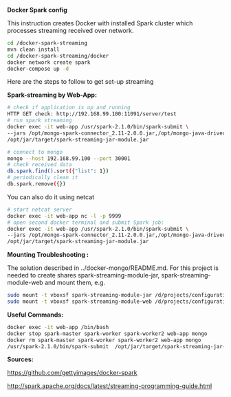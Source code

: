 **Docker Spark config**

This instruction creates Docker with installed Spark cluster which processes streaming received over network.

```sh
cd /docker-spark-streaming
mvn clean install
cd /docker-spark-streaming/docker
docker network create spark
docker-compose up -d
```

Here are the steps to follow to get set-up streaming

**Spark-streaming by Web-App:**

```sh
# check if application is up and running
HTTP GET check: http://192.168.99.100:11091/server/test
# run spark streaming
docker exec -it web-app /usr/spark-2.1.0/bin/spark-submit \
--jars /opt/mongo-spark-connector_2.11-2.0.0.jar,/opt/mongo-java-driver-3.4.2.jar \
/opt/jar/target/spark-streaming-jar-module.jar

# connect to mongo
mongo --host 192.168.99.100 --port 30001
# check received data
db.spark.find().sort({"list": 1})
# periodically clean it
db.spark.remove({})
```

You can also do it using netcat

```sh
# start netcat server
docker exec -it web-app nc -l -p 9999
# open second docker terminal and submit Spark job:
docker exec -it web-app /usr/spark-2.1.0/bin/spark-submit \
--jars /opt/mongo-spark-connector_2.11-2.0.0.jar,/opt/mongo-java-driver-3.4.2.jar \
/opt/jar/target/spark-streaming-jar-module.jar
```


**Mounting Troubleshooting :**

The solution described in ../docker-mongo/README.md. For this project is needed to create shares spark-streaming-module-jar, spark-streaming-module-web and mount them, e.g.

```sh
sudo mount -t vboxsf spark-streaming-module-jar /d/projects/configuration-profiles/docker-spark-streaming/spark-streaming-module-jar
sudo mount -t vboxsf spark-streaming-module-web /d/projects/configuration-profiles/docker-spark-streaming/spark-streaming-module-web
```

**Useful Commands:**

```sh
docker exec -it web-app /bin/bash
docker stop spark-master spark-worker spark-worker2 web-app mongo
docker rm spark-master spark-worker spark-worker2 web-app mongo
/usr/spark-2.1.0/bin/spark-submit  /opt/jar/target/spark-streaming-jar-module.jar
```

**Sources:**

https://github.com/gettyimages/docker-spark

http://spark.apache.org/docs/latest/streaming-programming-guide.html